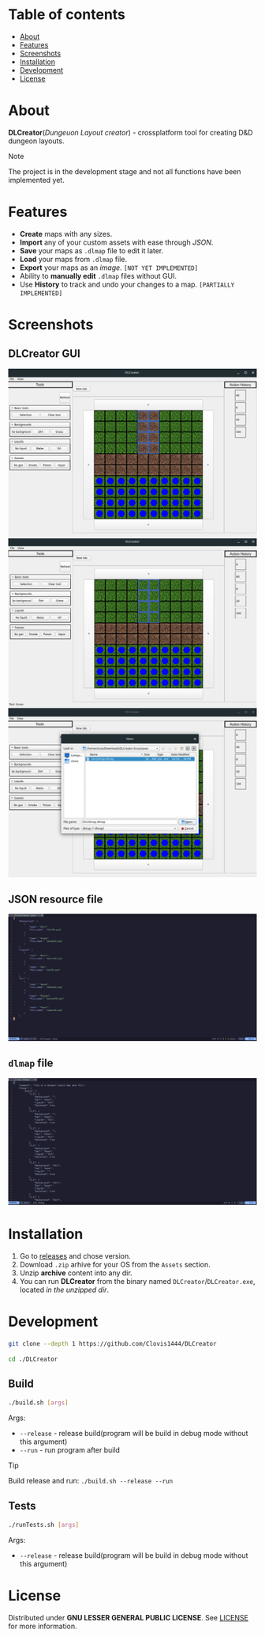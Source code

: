 # Table of contents

- [About](#about)
- [Features](#features)
- [Screenshots](#screenshots)
- [Installation](#installation)
- [Development](#development)
- [License](#license)

# About

**DLCreator**(_Dungeuon Layout creator_) - crossplatform tool for creating D&D dungeon layouts.

> [!NOTE]
> The project is in the development stage and not all functions have been implemented yet.

# Features

- **Create** maps with any sizes.
- **Import** any of your custom assets with ease through _JSON_.
- **Save** your maps as `.dlmap` file to edit it later.
- **Load** your maps from `.dlmap` file.
- **Export** your maps as an _image_. `[NOT YET IMPLEMENTED]`
- Ability to **manually edit** `.dlmap` files without GUI.
- Use **History** to track and undo your changes to a map. `[PARTIALLY IMPLEMENTED]`

# Screenshots

## **DLCreator GUI**

![](screenshots/screenshot1.png)
![](screenshots/screenshot2.png)
![](screenshots/screenshot3.png)

## **JSON resource file**

![](screenshots/resource_file.png)

## **`dlmap` file**

![](screenshots/dlmap.png)

# Installation

1. Go to [releases](https://github.com/Clovis1444/DLCreator/releases) and chose version.
2. Download `.zip` arhive for your OS from the `Assets` section.
3. Unzip **archive** content into any dir.
4. You can run **DLCreator** from the binary named `DLCreator`/`DLCreator.exe`, located _in the unzipped dir_.

# Development

```sh
git clone --depth 1 https://github.com/Clovis1444/DLCreator
```

```sh
cd ./DLCreator
```

## Build

```sh
./build.sh [args]
```

Args:

- `--release` - release build(program will be build in debug mode without this argument)
- `--run` - run program after build

> [!TIP]
> Build release and run: `./build.sh --release --run`

## Tests

```sh
./runTests.sh [args]
```

Args:

- `--release` - release build(program will be build in debug mode without this argument)

# License

Distributed under **GNU LESSER GENERAL PUBLIC LICENSE**. See [LICENSE](LICENSE) for more information.
